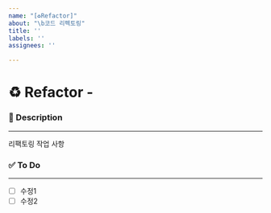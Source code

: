 ```yaml
---
name: "[♻️Refactor]"
about: "\b코드 리펙토링"
title: ''
labels: ''
assignees: ''

---
```


# ♻️ Refactor - <!--{ 작업 내용 }-->
<!-- 위 작업내용 주석에 어떤 리팩토링인지 적어주세요-->


### 📝 Description

---
<!-- 어떤 리팩토링 작업을 했는지 적어주세요 -->
리팩토링 작업 사항

### ✅ To Do 

---
- [ ] 수정1
- [ ] 수정2
